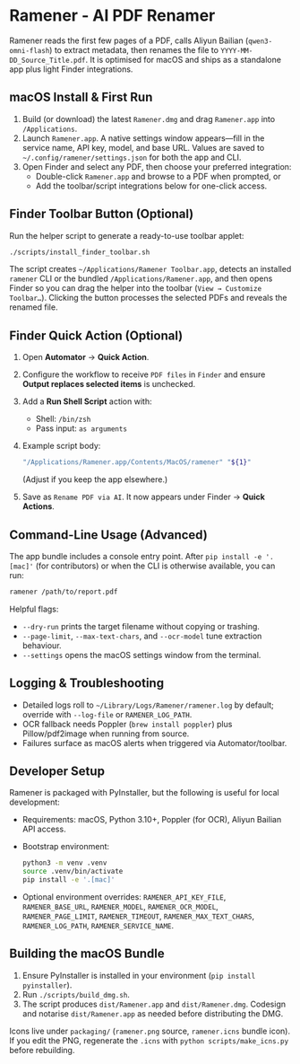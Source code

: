 # Ramener - AI PDF Renamer

Ramener reads the first few pages of a PDF, calls Aliyun Bailian (`qwen3-omni-flash`) to extract metadata, then renames the file to `YYYY-MM-DD_Source_Title.pdf`. It is optimised for macOS and ships as a standalone app plus light Finder integrations.

## macOS Install & First Run

1. Build (or download) the latest `Ramener.dmg` and drag `Ramener.app` into `/Applications`.
2. Launch `Ramener.app`. A native settings window appears—fill in the service name, API key, model, and base URL. Values are saved to `~/.config/ramener/settings.json` for both the app and CLI.
3. Open Finder and select any PDF, then choose your preferred integration:
   - Double-click `Ramener.app` and browse to a PDF when prompted, or
   - Add the toolbar/script integrations below for one-click access.

## Finder Toolbar Button (Optional)

Run the helper script to generate a ready-to-use toolbar applet:

```bash
./scripts/install_finder_toolbar.sh
```

The script creates `~/Applications/Ramener Toolbar.app`, detects an installed `ramener` CLI or the bundled `/Applications/Ramener.app`, and then opens Finder so you can drag the helper into the toolbar (`View → Customize Toolbar…`). Clicking the button processes the selected PDFs and reveals the renamed file.

## Finder Quick Action (Optional)

1. Open **Automator** → **Quick Action**.
2. Configure the workflow to receive `PDF files` in `Finder` and ensure **Output replaces selected items** is unchecked.
3. Add a **Run Shell Script** action with:
   - Shell: `/bin/zsh`
   - Pass input: `as arguments`
4. Example script body:

   ```bash
   "/Applications/Ramener.app/Contents/MacOS/ramener" "${1}"
   ```

   (Adjust if you keep the app elsewhere.)
5. Save as `Rename PDF via AI`. It now appears under Finder → **Quick Actions**.

## Command-Line Usage (Advanced)

The app bundle includes a console entry point. After `pip install -e '.[mac]'` (for contributors) or when the CLI is otherwise available, you can run:

```bash
ramener /path/to/report.pdf
```

Helpful flags:
- `--dry-run` prints the target filename without copying or trashing.
- `--page-limit`, `--max-text-chars`, and `--ocr-model` tune extraction behaviour.
- `--settings` opens the macOS settings window from the terminal.

## Logging & Troubleshooting

- Detailed logs roll to `~/Library/Logs/Ramener/ramener.log` by default; override with `--log-file` or `RAMENER_LOG_PATH`.
- OCR fallback needs Poppler (`brew install poppler`) plus Pillow/pdf2image when running from source.
- Failures surface as macOS alerts when triggered via Automator/toolbar.

## Developer Setup

Ramener is packaged with PyInstaller, but the following is useful for local development:

- Requirements: macOS, Python 3.10+, Poppler (for OCR), Aliyun Bailian API access.
- Bootstrap environment:

  ```bash
  python3 -m venv .venv
  source .venv/bin/activate
  pip install -e '.[mac]'
  ```

- Optional environment overrides:
  `RAMENER_API_KEY_FILE`, `RAMENER_BASE_URL`, `RAMENER_MODEL`, `RAMENER_OCR_MODEL`, `RAMENER_PAGE_LIMIT`, `RAMENER_TIMEOUT`, `RAMENER_MAX_TEXT_CHARS`, `RAMENER_LOG_PATH`, `RAMENER_SERVICE_NAME`.

## Building the macOS Bundle

1. Ensure PyInstaller is installed in your environment (`pip install pyinstaller`).
2. Run `./scripts/build_dmg.sh`.
3. The script produces `dist/Ramener.app` and `dist/Ramener.dmg`. Codesign and notarise `dist/Ramener.app` as needed before distributing the DMG.

Icons live under `packaging/` (`ramener.png` source, `ramener.icns` bundle icon). If you edit the PNG, regenerate the `.icns` with `python scripts/make_icns.py` before rebuilding.
